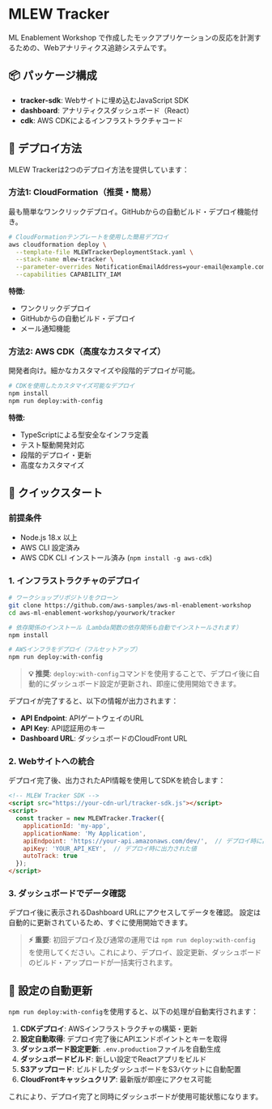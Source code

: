 # MLEW Tracker

ML Enablement Workshop で作成したモックアプリケーションの反応を計測するための、Webアナリティクス追跡システムです。

## 📦 パッケージ構成

- **tracker-sdk**: Webサイトに埋め込むJavaScript SDK
- **dashboard**: アナリティクスダッシュボード（React）
- **cdk**: AWS CDKによるインフラストラクチャコード

## 🚀 デプロイ方法

MLEW Trackerは2つのデプロイ方法を提供しています：

### 方法1: CloudFormation（推奨・簡易）
最も簡単なワンクリックデプロイ。GitHubからの自動ビルド・デプロイ機能付き。

```bash
# CloudFormationテンプレートを使用した簡易デプロイ
aws cloudformation deploy \
  --template-file MLEWTrackerDeploymentStack.yaml \
  --stack-name mlew-tracker \
  --parameter-overrides NotificationEmailAddress=your-email@example.com \
  --capabilities CAPABILITY_IAM
```

**特徴:**
- ワンクリックデプロイ
- GitHubからの自動ビルド・デプロイ
- メール通知機能

### 方法2: AWS CDK（高度なカスタマイズ）
開発者向け。細かなカスタマイズや段階的デプロイが可能。

```bash
# CDKを使用したカスタマイズ可能なデプロイ
npm install
npm run deploy:with-config
```

**特徴:**
- TypeScriptによる型安全なインフラ定義
- テスト駆動開発対応
- 段階的デプロイ・更新
- 高度なカスタマイズ

## 🎯 クイックスタート

### 前提条件

- Node.js 18.x 以上
- AWS CLI 設定済み
- AWS CDK CLI インストール済み (`npm install -g aws-cdk`)

### 1. インフラストラクチャのデプロイ

```bash
# ワークショップリポジトリをクローン
git clone https://github.com/aws-samples/aws-ml-enablement-workshop
cd aws-ml-enablement-workshop/yourwork/tracker

# 依存関係のインストール（Lambda関数の依存関係も自動でインストールされます）
npm install

# AWSインフラをデプロイ（フルセットアップ）
npm run deploy:with-config
```

> **💡 推奨**: `deploy:with-config`コマンドを使用することで、デプロイ後に自動的にダッシュボード設定が更新され、即座に使用開始できます。

デプロイが完了すると、以下の情報が出力されます：
- **API Endpoint**: APIゲートウェイのURL
- **API Key**: API認証用のキー
- **Dashboard URL**: ダッシュボードのCloudFront URL

### 2. Webサイトへの統合

デプロイ完了後、出力されたAPI情報を使用してSDKを統合します：

```html
<!-- MLEW Tracker SDK -->
<script src="https://your-cdn-url/tracker-sdk.js"></script>
<script>
  const tracker = new MLEWTracker.Tracker({
    applicationId: 'my-app',
    applicationName: 'My Application',
    apiEndpoint: 'https://your-api.amazonaws.com/dev/',  // デプロイ時に出力された値
    apiKey: 'YOUR_API_KEY',  // デプロイ時に出力された値
    autoTrack: true
  });
</script>
```

### 3. ダッシュボードでデータ確認

デプロイ後に表示されるDashboard URLにアクセスしてデータを確認。
設定は自動的に更新されているため、すぐに使用開始できます。

> **⚡ 重要**: 初回デプロイ及び通常の運用では `npm run deploy:with-config` を使用してください。これにより、デプロイ、設定更新、ダッシュボードのビルド・アップロードが一括実行されます。

## 🔧 設定の自動更新

`npm run deploy:with-config`を使用すると、以下の処理が自動実行されます：

1. **CDKデプロイ**: AWSインフラストラクチャの構築・更新
2. **設定自動取得**: デプロイ完了後にAPIエンドポイントとキーを取得
3. **ダッシュボード設定更新**: `.env.production`ファイルを自動生成
4. **ダッシュボードビルド**: 新しい設定でReactアプリをビルド
5. **S3アップロード**: ビルドしたダッシュボードをS3バケットに自動配置
6. **CloudFrontキャッシュクリア**: 最新版が即座にアクセス可能

これにより、デプロイ完了と同時にダッシュボードが使用可能状態になります。